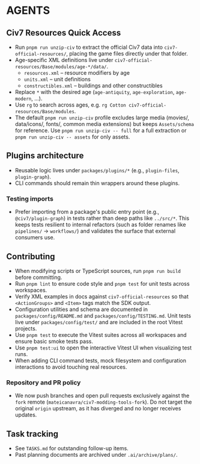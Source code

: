 # AGENTS

## Civ7 Resources Quick Access
- Run `pnpm run unzip-civ` to extract the official Civ7 data into `civ7-official-resources/`, placing the game files directly under that folder.
- Age-specific XML definitions live under `civ7-official-resources/Base/modules/age-*/data/`.
  - `resources.xml` – resource modifiers by age
  - `units.xml` – unit definitions
  - `constructibles.xml` – buildings and other constructibles
- Replace `*` with the desired age (`age-antiquity`, `age-exploration`, `age-modern`, ...).
- Use `rg` to search across ages, e.g. `rg Cotton civ7-official-resources/Base/modules`.
- The default `pnpm run unzip-civ` profile excludes large media (movies/, data/icons/, fonts/, common media extensions) but keeps `Assets/schema` for reference. Use `pnpm run unzip-civ -- full` for a full extraction or `pnpm run unzip-civ -- assets` for only assets.

## Plugins architecture
- Reusable logic lives under `packages/plugins/*` (e.g., `plugin-files`, `plugin-graph`).
- CLI commands should remain thin wrappers around these plugins.

### Testing imports
- Prefer importing from a package's public entry point (e.g., `@civ7/plugin-graph`) in tests rather than deep paths like `../src/*`. This keeps tests resilient to internal refactors (such as folder renames like `pipelines/` → `workflows/`) and validates the surface that external consumers use.

## Contributing
- When modifying scripts or TypeScript sources, run `pnpm run build` before committing.
- Run `pnpm lint` to ensure code style and `pnpm test` for unit tests across workspaces.
- Verify XML examples in docs against `civ7-official-resources` so that `<ActionGroups>` and `<Item>` tags match the SDK output.
- Configuration utilities and schema are documented in `packages/config/README.md` and `packages/config/TESTING.md`. Unit tests live under `packages/config/test/` and are included in the root Vitest projects.
- Use `pnpm test` to execute the Vitest suites across all workspaces and ensure basic smoke tests pass.
- Use `pnpm test:ui` to open the interactive Vitest UI when visualizing test runs.
- When adding CLI command tests, mock filesystem and configuration interactions to avoid touching real resources.

### Repository and PR policy
- We now push branches and open pull requests exclusively against the `fork` remote (`mateicanavra/civ7-modding-tools-fork`). Do not target the original `origin` upstream, as it has diverged and no longer receives updates.

## Task tracking
- See `TASKS.md` for outstanding follow-up items.
- Past planning documents are archived under `.ai/archive/plans/`.
